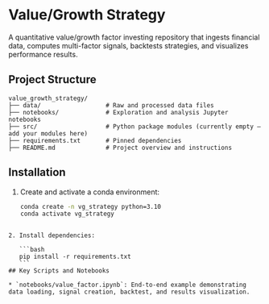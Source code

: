 # Value/Growth Strategy

A quantitative value/growth factor investing repository that ingests financial data, computes multi-factor signals, backtests strategies, and visualizes performance results.

## Project Structure

```
value_growth_strategy/
├── data/                  # Raw and processed data files
├── notebooks/             # Exploration and analysis Jupyter notebooks
├── src/                   # Python package modules (currently empty – add your modules here)
├── requirements.txt       # Pinned dependencies
├── README.md              # Project overview and instructions
```

## Installation
1. Create and activate a conda environment:
   ```bash
   conda create -n vg_strategy python=3.10
   conda activate vg_strategy
````

2. Install dependencies:

   ```bash
   pip install -r requirements.txt
   ```
## Key Scripts and Notebooks

* `notebooks/value_factor.ipynb`: End-to-end example demonstrating data loading, signal creation, backtest, and results visualization.

